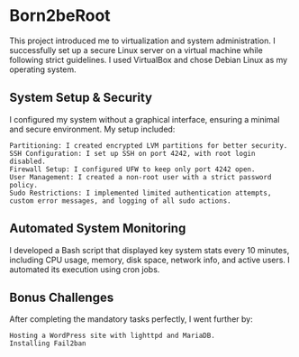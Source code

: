 # Born2beRoot

This project introduced me to virtualization and system administration. I successfully set up a secure Linux server on a virtual machine while following strict guidelines. I used VirtualBox and chose Debian Linux as my operating system.

## System Setup & Security

I configured my system without a graphical interface, ensuring a minimal and secure environment. My setup included:

    Partitioning: I created encrypted LVM partitions for better security.
    SSH Configuration: I set up SSH on port 4242, with root login disabled.
    Firewall Setup: I configured UFW to keep only port 4242 open.
    User Management: I created a non-root user with a strict password policy.
    Sudo Restrictions: I implemented limited authentication attempts, custom error messages, and logging of all sudo actions.

## Automated System Monitoring

I developed a Bash script that displayed key system stats every 10 minutes, including CPU usage, memory, disk space, network info, and active users. I automated its execution using cron jobs.

## Bonus Challenges

After completing the mandatory tasks perfectly, I went further by:

    Hosting a WordPress site with lighttpd and MariaDB.
    Installing Fail2ban
